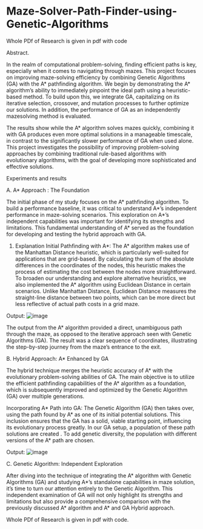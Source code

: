 # Maze-Solver-Path-Finder-using-Genetic-Algorithms

Whole PDf of Research is given in pdf with code

Abstract.

In the realm of computational problem-solving, finding efficient
paths is key, especially when it comes to navigating through mazes.
This project focuses on improving maze-solving efficiency by combining
Genetic Algorithms (GA) with the A* pathfinding algorithm.
We begin by demonstrating the A* algorithm’s ability to immediately
pinpoint the ideal path using a heuristic-based method. To
build upon this, we integrate GA, capitalizing on its iterative selection,
crossover, and mutation processes to further optimize our solutions.
In addition, the performance of GA as an independently mazesolving
method is evaluated.


The results show while the A* algorithm solves mazes quickly,
combining it with GA produces even more optimal solutions in a
manageable timescale, in contrast to the significantly slower performance
of GA when used alone. This project investigates the possibility
of improving problem-solving approaches by combining traditional
rule-based algorithms with evolutionary algorithms, with the
goal of developing more sophisticated and effective solutions.



Experiments and results

A. A* Approach : The Foundation


The initial phase of my study focuses on the A* pathfinding algorithm.
To build a performance baseline, it was critical to understand
A*’s independent performance in maze-solving scenarios. This exploration
on A*’s independent capabilities was important for identifying
its strengths and limitations. This fundamental understanding
of A* served as the foundation for developing and testing the hybrid
approach with GA.


1. Explanation
Initial Pathfinding with A*: The A* algorithm makes use of the
Manhattan Distance heuristic, which is particularly well-suited for
applications that are grid-based. By calculating the sum of the absolute
differences in the coordinates of the nodes, this heuristic
makes the process of estimating the cost between the nodes more
straightforward. To broaden our understanding and explore alternative
heuristics, we also implemented the A* algorithm using Euclidean
Distance in certain scenarios. Unlike Manhattan Distance,
Euclidean Distance measures the straight-line distance between two
points, which can be more direct but less reflective of actual path
costs in a grid maze.

Output:
![image](https://github.com/user-attachments/assets/543c0fd6-8df1-4cd0-9535-706b9de17cd4)

The output from the A* algorithm provided a direct, unambiguous
path through the maze, as opposed to the iterative approach seen with
Genetic Algorithms (GA). The result was a clear sequence of coordinates,
illustrating the step-by-step journey from the maze’s entrance
to the exit.


B. Hybrid Approach: A* Enhanced by GA

The hybrid technique merges the heuristic accuracy of A* with the
evolutionary problem-solving abilities of GA. The main objective is
to utilize the efficient pathfinding capabilities of the A* algorithm as
a foundation, which is subsequently improved and optimized by the
Genetic Algorithm (GA) over multiple generations. 

Incorporating A* Path into GA: The Genetic Algorithm (GA) then
takes over, using the path found by A* as one of its initial potential
solutions. This inclusion ensures that the GA has a solid, viable
starting point, influencing its evolutionary process greatly. In our GA
setup, a population of these path solutions are created . To add genetic
diversity, the population with different versions of the A* path
are chosen.

Output:
![image](https://github.com/user-attachments/assets/6d0cec45-79b6-4a1d-a7ee-75b454705b38)



C. Genetic Algorithm: Independent Exploration

After diving into the technique of integrating the A* algorithm with
Genetic Algorithms (GA) and studying A*’s standalone capabilities
in maze solution, it’s time to turn our attention entirely to the Genetic
Algorithm. This independent examination of GA will not only highlight
its strengths and limitations but also provide a comprehensive
comparison with the previously discussed A* algorithm and A* and
GA Hybrid approach.



Whole PDf of Research is given in pdf with code. 


